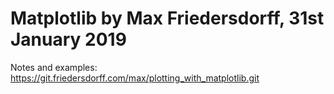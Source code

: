 
# Matplotlib by Max Friedersdorff, 31st January 2019

Notes and examples: https://git.friedersdorff.com/max/plotting_with_matplotlib.git

